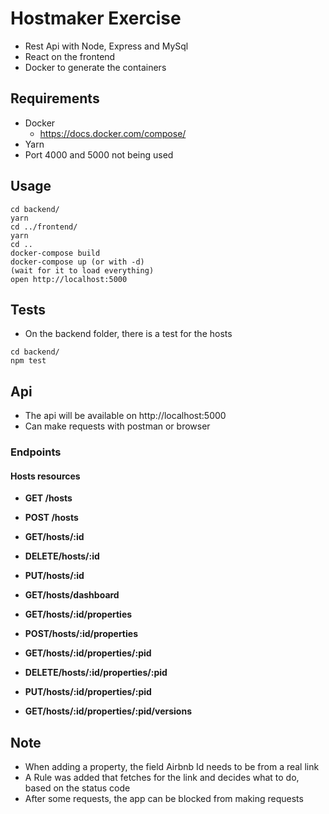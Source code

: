 # Hostmaker Exercise

* Rest Api with Node, Express and MySql
* React on the frontend
* Docker to generate the containers

## Requirements
* Docker
  * https://docs.docker.com/compose/
* Yarn
* Port 4000 and 5000 not being used

## Usage

```
cd backend/
yarn
cd ../frontend/
yarn
cd ..
docker-compose build
docker-compose up (or with -d)
(wait for it to load everything)
open http://localhost:5000
```

## Tests

* On the backend folder, there is a test for the hosts

```
cd backend/
npm test
```

## Api

* The api will be available on http://localhost:5000
* Can make requests with postman or browser

### Endpoints

#### Hosts resources

- **GET /hosts**
- **POST /hosts**

- **GET/hosts/:id**
- **DELETE/hosts/:id**
- **PUT/hosts/:id**

- **GET/hosts/dashboard**

- **GET/hosts/:id/properties**
- **POST/hosts/:id/properties**

- **GET/hosts/:id/properties/:pid**
- **DELETE/hosts/:id/properties/:pid**
- **PUT/hosts/:id/properties/:pid**

- **GET/hosts/:id/properties/:pid/versions**

## Note 
* When adding a property, the field Airbnb Id needs to be from a real link
* A Rule was added that fetches for the link and decides what to do, based on the status code
* After some requests, the app can be blocked from making requests